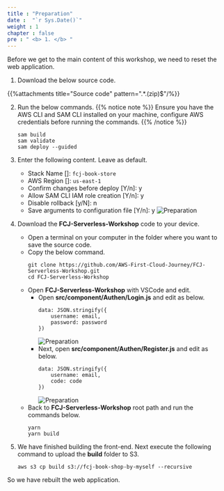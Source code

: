 ```yaml
---
title : "Preparation"
date :  "`r Sys.Date()`" 
weight : 1 
chapter : false
pre : " <b> 1. </b> "
---
```

Before we get to the main content of this workshop, we need to reset the web application.

1. Download the below source code.

{{%attachments title="Source code" pattern=".*\.(zip)$"/%}}

2. Run the below commands.
{{% notice note %}}
Ensure you have the AWS CLI and SAM CLI installed on your machine, configure AWS credentials before running the commands.
{{% /notice %}}
    ```
    sam build
    sam validate
    sam deploy --guided
    ```

3. Enter the following content. Leave as default.
   - Stack Name []: `fcj-book-store`
   - AWS Region []: `us-east-1`
   - Confirm changes before deploy [Y/n]: y
   - Allow SAM CLI IAM role creation [Y/n]: y
   - Disable rollback [y/N]: n
   - Save arguments to configuration file [Y/n]: y
    ![Preparation](/images/temp/1/1.png?width=90pc)

4. Download the **FCJ-Serverless-Workshop** code to your device.
   - Open a terminal on your computer in the folder where you want to save the source code.
   - Copy the below command.
      ```
      git clone https://github.com/AWS-First-Cloud-Journey/FCJ-Serverless-Workshop.git
      cd FCJ-Serverless-Workshop
      ```
   - Open **FCJ-Serverless-Workshop** with VSCode and edit.
     - Open **src/component/Authen/Login.js** and edit as below.
        ```
        data: JSON.stringify({
            username: email,
            password: password
        })
        ```
        ![Preparation](/images/temp/1/2.png?width=90pc)
     - Next, open **src/component/Authen/Register.js** and edit as below.
        ```
        data: JSON.stringify({
            username: email,
            code: code
        })
        ```
        ![Preparation](/images/temp/1/3.png?width=90pc)
   - Back to **FCJ-Serverless-Workshop** root path and run the commands below.
      ```
      yarn
      yarn build
      ```

5. We have finished building the front-end. Next execute the following command to upload the **build** folder to S3.
    ```
    aws s3 cp build s3://fcj-book-shop-by-myself --recursive
    ```

So we have rebuilt the web application.
